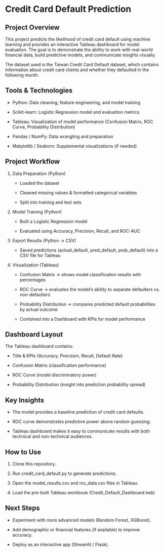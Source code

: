 Credit Card Default Prediction
==============================



Project Overview
----------------



This project predicts the likelihood of credit card default using machine learning and provides an interactive Tableau dashboard for model evaluation. The goal is to demonstrate the ability to work with real-world financial data, build predictive models, and communicate insights visually.



The dataset used is the Taiwan Credit Card Default dataset, which contains information about credit card clients and whether they defaulted in the following month.

Tools & Technologies
--------------------

-   Python: Data cleaning, feature engineering, and model training
    
-   Scikit-learn: Logistic Regression model and evaluation metrics
    
-   Tableau: Visualization of model performance (Confusion Matrix, ROC Curve, Probability Distribution)
    
-   Pandas / NumPy: Data wrangling and preparation
    
-   Matplotlib / Seaborn: Supplemental visualizations (if needed)
    

Project Workflow
----------------

1.  Data Preparation (Python)
    
    -   Loaded the dataset
        
    -   Cleaned missing values & formatted categorical variables
        
    -   Split into training and test sets
        
    
2.  Model Training (Python)
    
    -   Built a Logistic Regression model
        
    -   Evaluated using Accuracy, Precision, Recall, and ROC-AUC
        
    
3.  Export Results (Python → CSV)
    
    -   Saved predictions (actual_default, pred_default, prob_default) into a CSV file for Tableau
        
    
4.  Visualization (Tableau)
    
    -   Confusion Matrix → shows model classification results with percentages
        
    -   ROC Curve → evaluates the model’s ability to separate defaulters vs. non-defaulters
        
    -   Probability Distribution → compares predicted default probabilities by actual outcome
        
    -   Combined into a Dashboard with KPIs for model performance
        
    

Dashboard Layout
----------------



The Tableau dashboard contains:

-   Title & KPIs (Accuracy, Precision, Recall, Default Rate)
    
-   Confusion Matrix (classification performance)
    
-   ROC Curve (model discriminatory power)
    
-   Probability Distribution (insight into prediction probability spread)
    

Key Insights
------------

-   The model provides a baseline prediction of credit card defaults.
    
-   ROC curve demonstrates predictive power above random guessing.
    
-   Tableau dashboard makes it easy to communicate results with both technical and non-technical audiences.
    

How to Use
----------

1.  Clone this repository.
    
2.  Run credit_card_default.py to generate predictions.
    
3.  Open the model_results.csv and roc_data.csv files in Tableau.
    
4.  Load the pre-built Tableau workbook (Credit_Default_Dashboard.twb)
    

Next Steps
----------

-   Experiment with more advanced models (Random Forest, XGBoost).
    
-   Add demographic or financial features (if available) to improve accuracy.
    
-   Deploy as an interactive app (Streamlit / Flask).

